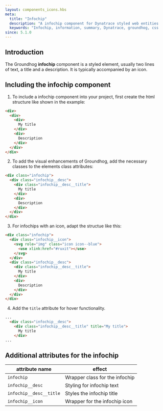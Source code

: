 ```yaml
---
layout: components_icons.hbs
meta:
  title: "Infochip"
  description: "A infochip component for Dynatrace styled web entities with css and markup examples."
  keywords: "Infochip, information, summary, Dynatrace, groundhog, css component"
since: 5.1.0
---
```


## Introduction
The Groundhog **infochip** component is a styled element, usually two lines of text, a title and a description. It is typically accompanied by an icon.

## Including the infochip component
1. To include a infochip component into your project, first create the html structure like shown in the example:
```html
<div>
  <div>
    <div>
      My title
    </div>
    <div>
      Description
    </div>
  </div>
</div>
```

2. To add the visual enhancements of Groundhog, add the necessary classes to the elements class attributes:
```html
<div class="infochip">
  <div class="infochip__desc">
    <div class="infochip__desc__title">
      My title
    </div>
    <div>
      Description
    </div>
  </div>
</div>
```

3. For infochips with an icon, adapt the structue like this:
```html
<div class="infochip">
  <div class="infochip__icon">
    <svg role="img" class="icon icon--blue">
      <use xlink:href="#ruxit"></use>
    </svg>    
  </div>
  <div class="infochip__desc">
    <div class="infochip__desc__title">
      My title
    </div>
    <div>
      Description
    </div>
  </div>
</div>
```

4. Add the `title` attribute for hover functionality.
```html
...
  <div class="infochip__desc">
    <div class="infochip__desc__title" title="My title">
      My title
    </div>
...
```


## Additional attributes for the infochip
| attribute name   | effect |
|------------------|--------|
| `infochip`       | Wrapper class for the infochip |
| `infochip__desc` | Styling for infochip text |
| `infochip__desc__title`       | Styles the infochip title |
| `infochip__icon`       | Wrapper for the infochip icon |
